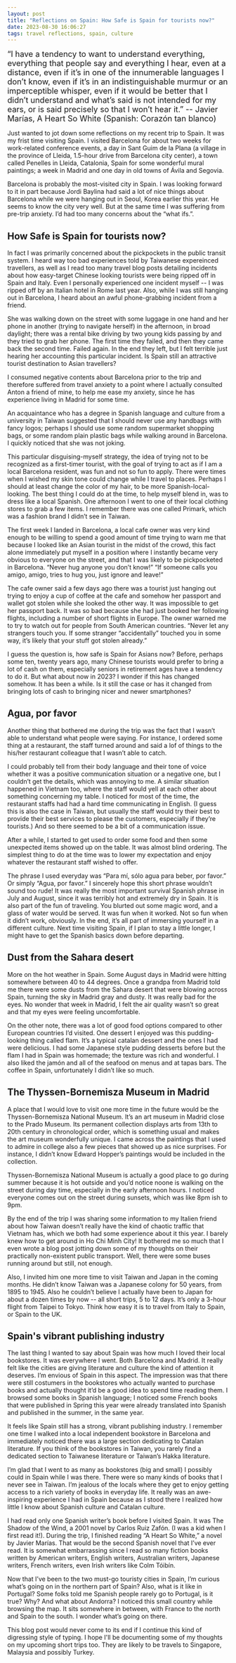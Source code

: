 ```yaml
---
layout: post
title: "Reflections on Spain: How Safe is Spain for tourists now?"
date: 2023-08-30 16:06:27
tags: travel reflections, spain, culture
---
```


<div style="font-size: 18px"> “I have a tendency to want to understand everything, everything that people say and everything I hear, even at a distance, even if it’s in one of the innumerable languages I don’t know, even if it’s in an indistinguishable murmur or an imperceptible whisper, even if it would be better that I didn’t understand and what’s said is not intended for my ears, or is said precisely so that I won’t hear it.” --  Javier Marías, A Heart So White (Spanish: Corazón tan blanco)
</div> 

Just wanted to jot down some reflections on my recent trip to Spain. It was my frist time visiting Spain. I visited Barcelona for about two weeks for work-related conference events, a day in Sant Guim de la Plana (a village in the province of Lleida, 1.5-hour drive from Barcelona city center), a town called Penelles in Lleida, Catalonia, Spain for some wonderful mural paintings; a week in Madrid and one day in old towns of Ávila and Segovia.

Barcelona is probably the most-visited city in Spain. I was looking forward to it in part because Jordi Baylina had said a lot of nice things about Barcelona while we were hanging out in Seoul, Korea earlier this year. He seems to know the city very well. But at the same time I was suffering from pre-trip anxiety. I’d had too many concerns about the “what ifs.”. 

## How Safe is Spain for tourists now?
In fact I was primarily concerned about the pickpockets in the public transit system. I heard way too bad experiences told by Taiwanese expereinced travellers, as well as I read too many travel blog posts detailing incidents about how easy-target Chinese looking tourists were being ripped off in Spain and Italy. Even I personally experienced one incident myself -- I was ripped off by an Italian hotel in Rome last year. Also, while I was still hanging out in Barcelona, I heard about an awful phone-grabbing incident from a friend.

She was walking down on the street with some luggage in one hand and her phone in another (trying to navigate herself) in the afternoon, in broad daylight; there was a rental bike driving by two young kids passing by and they tried to grab her phone. The first time they failed, and then they came back the second time. Failed again. In the end they left, but I felt terrible just hearing her accounting this particular incident. Is Spain still an attractive tourist destination to Asian travellers?

I consumed negative contents about Barcelona prior to the trip and therefore suffered from travel anxiety to a point where I actually consulted Anton a friend of mine, to help me ease my anxiety, since he has experience living in Madrid for some time.

An acquaintance who has a degree in Spanish language and culture from a university in Taiwan suggested that I should never use any handbags with fancy logos; perhaps I should use some random supermarket shopping bags, or some random plain plastic bags while walking around in Barcelona. I quickly noticed that she was not joking.

This particular disguising-myself strategy, the idea of trying not to be recognized as a first-timer tourist, with the goal of trying to act as if I am a local Barcelona resident, was fun and not so fun to apply. There were times when I wished my skin tone could change while I travel to places. Perhaps I should at least change the color of my hair, to be more Spanish-local-looking. The best thing I could do at the time, to help myself blend in, was to dress like a local Spanish. One afternoon I went to one of their local clothing stores to grab a few items. I remember there was one called Primark, which was a fashion brand I didn’t see in Taiwan.

The first week I landed in Barcelona, a local cafe owner was very kind enough to be willing to spend a good amount of time trying to warn me that because I looked like an Asian tourist in the midst of the crowd, this fact alone immediately put myself in a position where I instantly became very obvious to everyone on the street, and that I was likely to be pickpocketed in Barcelona. “Never hug anyone you don’t know!” “If someone calls you amigo, amigo, tries to hug you, just ignore and leave!”

The cafe owner said a few days ago there was a tourist just hanging out trying to enjoy a cup of coffee at the cafe and somehow her passport and wallet got stolen while she looked the other way. It was impossible to get her passport back. It was so bad because she had just booked her following flights, including a number of short flights in Europe. The owner warned me to try to watch out for people from South American countries. “Never let any strangers touch you. If some stranger “accidentally” touched you in some way, it’s likely that your stuff got stolen already.” 

I guess the question is, how safe is Spain for Asians now? Before, perhaps some ten, twenty years ago, many Chinese tourists would prefer to bring a lot of cash on them, especially seniors in retirement ages have a tendency to do it. But what about now in 2023? I wonder if this has changed somehow. It has been a while. Is it still the case or has it changed from bringing lots of cash to bringing nicer and newer smartphones?

## Agua, por favor
Another thing that bothered me during the trip was the fact that I wasn’t able to understand what people were saying. For instance, I ordered some thing at a restaurant, the staff turned around and said a lof of things to the his/her restaurant colleague that I wasn’t able to catch.

I could probably tell from their body language and their tone of voice whether it was a positive communication situation or a negative one, but I couldn’t get the details, which was annoying to me. A similar situation happened in Vietnam too, where the staff would yell at each other about something concerning my table. I noticed for most of the time, the restaurant staffs had had a hard time communicating in English. (I guess this is also the case in Taiwan, but usually the staff would try their best to provide their best services to please the customers, especially if they’re tourists.) And so there seemed to be a bit of a communication issue.

After a while, I started to get used to order some food and then some unexpected items showed up on the table. It was almost blind ordering. The simplest thing to do at the time was to lower my expectation and enjoy whatever the restaurant staff wished to offer. 

The phrase I used everyday was “Para mí, sólo agua para beber, por favor.” Or simply “Agua, por favor.” I sincerely hope this short phrase wouldn’t sound too rude! It was really the most important survival Spanish phrase in July and August, since it was terribly hot and extremely dry in Spain. It is also part of the fun of traveling. You blurted out some magic word, and a glass of water would be served. It was fun when it worked. Not so fun when it didn’t work, obviously. In the end, it’s all part of immersing yourself in a different culture. Next time visiting Spain, if I plan to stay a little longer, I might have to get the Spanish basics down before departing.

## Dust from the Sahara desert
More on the hot weather in Spain. Some August days in Madrid were hitting somewhere between 40 to 44 degrees. Once a grandpa from Madrid told me there were some dusts from the Sahara desert that were blowing across Spain, turning the sky in Madrid gray and dusty. It was really bad for the eyes. No wonder that week in Madrid, I felt the air quality wasn’t so great and that my eyes were feeling uncomfortable.

On the other note, there was a lot of good food options compared to other European countries I’d visited. One dessert I enjoyed was this pudding-looking thing called flam. It’s a typical catalan dessert and the ones I had were delicious. I had some Japanese style pudding desserts before but the flam I had in Spain was homemade; the texture was rich and wonderful. I also liked the jamón and all of the seafood on menus and at tapas bars. The coffee in Spain, unfortunately I didn’t like so much.

## The Thyssen-Bornemisza Museum in Madrid
A place that I would love to visit one more time in the future would be the Thyssen-Bornemisza National Museum. It’s an art museum in Madrid close to the Prado Museum. Its permanent collection displays arts from 13th to 20th century in chronological order, which is something usual and makes the art museum wonderfully unique. I came across the paintings that I used to admire in college also a few pieces that showed up as nice surprises. For instance, I didn’t know Edward Hopper’s paintings would be included in the collection.

Thyssen-Bornemisza National Museum is actually a good place to go during summer because it is hot outside and you’d notice noone is walking on the street during day time, especially in the early afternoon hours. I noticed everyone comes out on the street during sunsets, which was like 8pm ish to 9pm.

By the end of the trip I was sharing some information to my Italien friend about how Taiwan doesn’t really have the kind of chaotic traffic that Vietnam has, which we both had some experience about it this year. I barely knew how to get around in Ho Chi Minh City! It bothered me so much that I even wrote a blog post jotting down some of my thoughts on their practically non-existent public transport. Well, there were some buses running around but still, not enough.

Also, I invited him one more time to visit Taiwan and Japan in the coming months. He didn’t know Taiwan was a Japanese colony for 50 years, from 1895 to 1945. Also he couldn’t believe I actually have been to Japan for about a dozen times by now -- all short trips, 5 to 12 days. It’s only a 3-hour flight from Taipei to Tokyo. Think how easy it is to travel from Italy to Spain, or Spain to the UK.

## Spain's vibrant publishing industry
The last thing I wanted to say about Spain was how much I loved their local bookstores. It was everywhere I went. Both Barcelona and Madrid. It really felt like the cities are giving literature and culture the kind of attention it deserves. I’m envious of Spain in this aspect. The impression was that there were still costumers in the bookstores who actually wanted to purchase books and actually thought it’d be a good idea to spend time reading them. I browsed some books in Spanish language; I noticed some French books that were published in Spring this year were already translated into Spanish and published in the summer, in the same year.

It feels like Spain still has a strong, vibrant publishing industry. I remember one time I walked into a local independent bookstore in Barcelona and immediately noticed there was a large section dedicating to Catalan literature. If you think of the bookstores in Taiwan, you rarely find a dedicated section to Taiwanese literature or Taiwan’s Hakka literature.

I’m glad that I went to as many as bookstores (big and small) I possibly could in Spain while I was there. There were so many kinds of books that I never see in Taiwan. I’m jealous of the locals where they get to enjoy getting access to a rich variety of books in everyday life. It really was an awe-inspiring experience I had in Spain because as I stood there I realized how little I know about Spanish culture and Catalan culture.

I had read only one Spanish writer’s book before I visited Spain. It was The Shadow of the Wind, a 2001 novel by Carlos Ruiz Zafón. (I was a kid when I first read it!). During the trip, I finished reading “A Heart So White,” a novel by Javier Marías. That would be the second Spanish novel that I’ve ever read. It is somewhat embarrassing since I read so many fiction books written by American writers, English writers, Australian writers, Japanese writers, French writers, even Irish writers like Colm Tóibín.

Now that I’ve been to the two must-go touristy cities in Spain, I’m curious what’s going on in the northern part of Spain? Also, what is it like in Portugal? Some folks told me Spanish people rarely go to Portugal, is it true? Why? And what about Andorra? I noticed this small country while browsing the map. It sits somewhere in between, with France to the north and Spain to the south. I wonder what’s going on there.

This blog post would never come to its end if I continue this kind of digressing style of typing. I hope I'll be documenting some of my thoughts on my upcoming short trips too. They are likely to be travels to Singapore, Malaysia and possibly Turkey.
